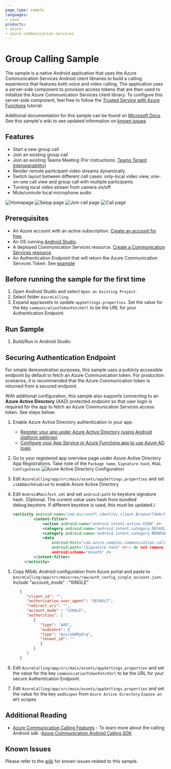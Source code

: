 ```yaml
---
page_type: sample
languages:
- java
products:
- azure
- azure-communication-services
---
```


# Group Calling Sample

The sample is a native Android application that uses the Azure Communication Services Android client libraries to build a calling experience that features both voice and video calling. The application uses a server-side component to provision access tokens that are then used to initialize the Azure Communication Services client library. To configure this server-side component, feel free to follow the [Trusted Service with Azure Functions](https://docs.microsoft.com/azure/communication-services/tutorials/trusted-service-tutorial) tutorial.

Additional documentation for this sample can be found on [Microsoft Docs](https://docs.microsoft.com/en-us/azure/communication-services/samples/calling-hero-sample?pivots=platform-android). See this sample's wiki to see updated information on [known issues](https://github.com/Azure-Samples/communication-services-android-calling-hero/wiki/Known-Issues)

## Features

- Start a new group call
- Join an existing group call
- Join an existing Teams Meeting (For instructions: [Teams Tenant Interoperability](https://docs.microsoft.com/azure/communication-services/concepts/teams-interop))
- Render remote participant video streams dynamically
- Switch layout between different call cases: only-local video view, one-on-one call view and group call with multiple participants
- Turning local video stream from camera on/off
- Mute/unmute local microphone audio

![Homepage](./docs/images/landing-page-android.png)
![Setup page](./docs/images/setup-page-android.png)
![Join call page](./docs/images/join-call-page-android.png)
![Call page](./docs/images/call-page-android.png)

## Prerequisites

- An Azure account with an active subscription. [Create an account for free](https://azure.microsoft.com/free/?WT.mc_id=A261C142F).
- An OS running [Android Studio](https://developer.android.com/studio).
- A deployed Communication Services resource. [Create a Communication Services resource](https://docs.microsoft.com/azure/communication-services/quickstarts/create-communication-resource).
- An Authentication Endpoint that will return the Azure Communication Services Token. See [example](https://docs.microsoft.com/azure/communication-services/tutorials/trusted-service-tutorial)

## Before running the sample for the first time

1. Open Android Studio and select `Open an Existing Project`.
2. Select folder `AzureCalling`.
3. Expand app/assets to update `appSettings.properties`. Set the value for the key `communicationTokenFetchUrl` to be the URL for your Authentication Endpoint.

## Run Sample

1. Build/Run in Android Studio

## Securing Authentication Endpoint

For simple demonstration purposes, this sample uses a publicly accessible endpoint by default to fetch an Azure Communication token. For production scenarios, it is recommended that the Azure Communication token is returned from a secured endpoint.  

With additional configuration, this sample also supports connecting to an **Azure Active Directory** (AAD) protected endpoint so that user login is required for the app to fetch an Azure Communication Services access token. See steps below:

1. Enable Azure Active Directory authentication in your app.
   - [Register your app under Azure Active Directory (using Android platform settings)](https://docs.microsoft.com/azure/active-directory/develop/tutorial-v2-android)
   - [Configure your App Service or Azure Functions app to use Azure AD login](https://docs.microsoft.com/azure/app-service/configure-authentication-provider-aad)
2. Go to your registered app overview page under Azure Active Directory App Registrations. Take note of the `Package name`, `Signature hash`, `MSAL Configutaion`
   ![Azure Active Directory Configuration](./docs/images/androidConfigurationImage.png)
3. Edit `AzureCalling/app/src/main/assets/appSettings.properties` and set `isAADAuthEnabled` to enable Azure Active Directory
4. Edit `AndroidManifest.xml` and set `android:path` to keystore signature hash. (Optional. The current value uses hash from bundled debug.keystore. If different keystore is used, this must be updated.)

   ```xml
   <activity android:name="com.microsoft.identity.client.BrowserTabActivity">
            <intent-filter>
                <action android:name="android.intent.action.VIEW" />
                <category android:name="android.intent.category.DEFAULT" />
                <category android:name="android.intent.category.BROWSABLE" />
                <data
                    android:host="com.azure.samples.communication.calling"
                    android:path="/Signature hash" <!-- do not remove /. The current hash in AndroidManifest.xml is for debug.keystore. -->
                    android:scheme="msauth" />
            </intent-filter>
        </activity>
   ```

5. Copy MSAL Android configuration from Azure portal and paste to `AzureCalling/app/src/main/res/raw/auth_config_single_account.json`. Include "account_mode" : "SINGLE"

   ```json
      {
         "client_id": "",
         "authorization_user_agent": "DEFAULT",
         "redirect_uri": "",
         "account_mode" : "SINGLE",
         "authorities": [
            {
               "type": "AAD",
               "audience": {
               "type": "AzureADMyOrg",
               "tenant_id": ""
               }
            }
         ]
      }
   ```

6. Edit `AzureCalling/app/src/main/assets/appSettings.properties` and set the value for the key `communicationTokenFetchUrl` to be the URL for your secure Authentication Endpoint.
7. Edit `AzureCalling/app/src/main/assets/appSettings.properties` and set the value for the key `aadScopes` from `Azure Active Directory` `Expose an API` scopes

## Additional Reading

- [Azure Communication Calling Features](https://docs.microsoft.com/azure/communication-services/concepts/voice-video-calling/calling-sdk-features) - To learn more about the calling Android sdk
-[Azure Communication Android Calling SDK](https://search.maven.org/artifact/com.azure.android/azure-communication-calling)

## Known Issues

Please refer to the [wiki](https://github.com/Azure-Samples/communication-services-android-calling-hero/wiki/Known-Issues) for known issues related to this sample.
